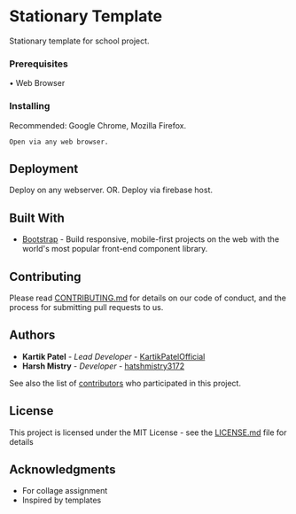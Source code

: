 # Stationary Template

Stationary template for school project.


### Prerequisites

• Web Browser


### Installing

Recommended: Google Chrome, Mozilla Firefox.

```
Open via any web browser.
```

## Deployment

Deploy on any webserver.
OR.
Deploy via firebase host.

## Built With

* [Bootstrap](https://getbootstrap.com/) - Build responsive, mobile-first projects on the web with the world's most popular front-end component library.

## Contributing

Please read [CONTRIBUTING.md](https://gist.github.com/PurpleBooth/b24679402957c63ec426) for details on our code of conduct, and the process for submitting pull requests to us.

## Authors

* **Kartik Patel** - *Lead Developer* - [KartikPatelOfficial](https://github.com/KartikPatelOfficial)
* **Harsh Mistry** - *Developer* - [hatshmistry3172](https://github.com/harshmistry3172)

See also the list of [contributors](https://github.com/KartikPatelOfficial/Stationary-Template/graphs/contributors) who participated in this project.

## License

This project is licensed under the MIT License - see the [LICENSE.md](LICENSE.md) file for details

## Acknowledgments

* For collage assignment
* Inspired by templates
